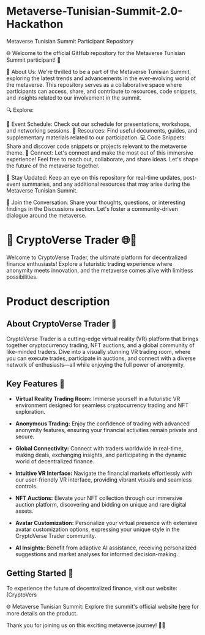 # Metaverse-Tunisian-Summit-2.0-Hackathon
Metaverse Tunisian Summit Participant Repository

🌐 Welcome to the official GitHub repository for the Metaverse Tunisian Summit participant! 🚀

👋 About Us:
We're thrilled to be a part of the Metaverse Tunisian Summit, exploring the latest trends and advancements in the ever-evolving world of the metaverse. This repository serves as a collaborative space where participants can access, share, and contribute to resources, code snippets, and insights related to our involvement in the summit.

🔍 Explore:

📅 Event Schedule: Check out our schedule for presentations, workshops, and networking sessions.
📝 Resources: Find useful documents, guides, and supplementary materials related to our participation.
💻 Code Snippets: Share and discover code snippets or projects relevant to the metaverse theme.
🤝 Connect:
Let's connect and make the most out of this immersive experience! Feel free to reach out, collaborate, and share ideas. Let's shape the future of the metaverse together.

🚀 Stay Updated:
Keep an eye on this repository for real-time updates, post-event summaries, and any additional resources that may arise during the Metaverse Tunisian Summit.

🌟 Join the Conversation:
Share your thoughts, questions, or interesting findings in the Discussions section. Let's foster a community-driven dialogue around the metaverse.

# 🚀 CryptoVerse Trader 🌐💱

Welcome to CryptoVerse Trader, the ultimate platform for decentralized finance enthusiasts! Explore a futuristic trading experience where anonymity meets innovation, and the metaverse comes alive with limitless possibilities.

# Product description 

## About CryptoVerse Trader 🌌

CryptoVerse Trader is a cutting-edge virtual reality (VR) platform that brings together cryptocurrency trading, NFT auctions, and a global community of like-minded traders. Dive into a visually stunning VR trading room, where you can execute trades, participate in auctions, and connect with a diverse network of enthusiasts—all while enjoying the full power of anonymity.

## Key Features 🌟

- **Virtual Reality Trading Room:** Immerse yourself in a futuristic VR environment designed for seamless cryptocurrency trading and NFT exploration.

- **Anonymous Trading:** Enjoy the confidence of trading with advanced anonymity features, ensuring your financial activities remain private and secure.

- **Global Connectivity:** Connect with traders worldwide in real-time, making deals, exchanging insights, and participating in the dynamic world of decentralized finance.

- **Intuitive VR Interface:** Navigate the financial markets effortlessly with our user-friendly VR interface, providing vibrant visuals and seamless controls.

- **NFT Auctions:** Elevate your NFT collection through our immersive auction platform, discovering and bidding on unique and rare digital assets.

- **Avatar Customization:** Personalize your virtual presence with extensive avatar customization options, expressing your unique style in the CryptoVerse Trader community.

- **AI Insights:** Benefit from adaptive AI assistance, receiving personalized suggestions and market analyses for informed decision-making.

## Getting Started 🚀

To experience the future of decentralized finance, visit our website: [CryptoVers


🌐 Metaverse Tunisian Summit:
Explore the summit's official website  [here](https://cryptoverse4.mydurable.com/?pt=NjU1ZjZmZjg3YWM0ZjkyMmVlNjg4NzkzOjE3MDA4NjQ3OTcuMzI4OnByZXZpZXc=) for more details on the product.

Thank you for joining us on this exciting metaverse journey! 🌈✨
